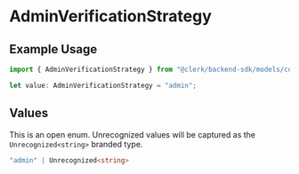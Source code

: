 # AdminVerificationStrategy

## Example Usage

```typescript
import { AdminVerificationStrategy } from "@clerk/backend-sdk/models/components";

let value: AdminVerificationStrategy = "admin";
```

## Values

This is an open enum. Unrecognized values will be captured as the `Unrecognized<string>` branded type.

```typescript
"admin" | Unrecognized<string>
```